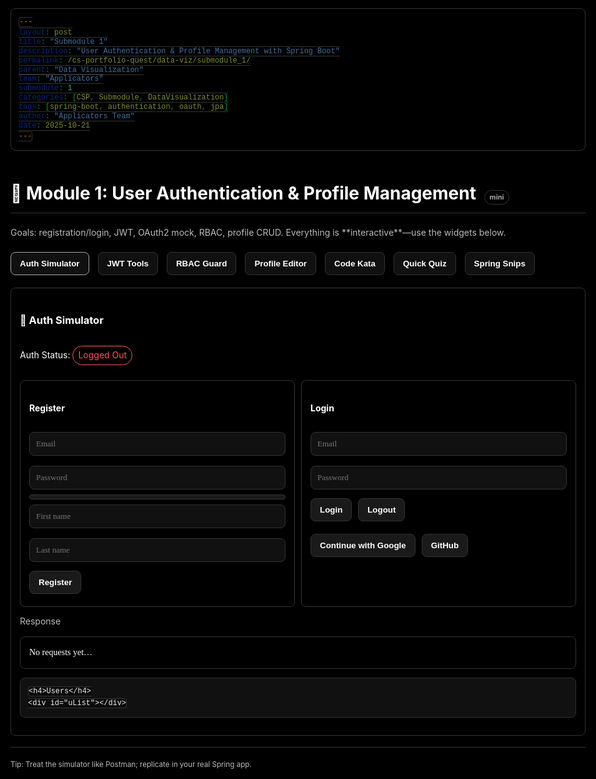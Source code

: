 ```yaml
---
layout: post
title: "Submodule 1"
description: "User Authentication & Profile Management with Spring Boot"
permalink: /cs-portfolio-quest/data-viz/submodule_1/
parent: "Data Visualization"
team: "Applicators"
submodule: 1
categories: [CSP, Submodule, DataVisualization]
tags: [spring-boot, authentication, oauth, jpa]
author: "Applicators Team"
date: 2025-10-21
---
```


<head>
<meta charset="UTF-8"/>
<meta name="viewport" content="width=device-width, initial-scale=1.0"/>
<title>Module 1: User Authentication & Profile Management — Mini</title>
<style>
:root{
  --bg:#000;--text:#fff;--muted:#bbb;--muted-2:#888;--border:#333;
  --panel:#0b0b0b;--panel-2:#111;--accent:#ddd;--accent-2:#aaa;
}
*{box-sizing:border-box} html,body{height:100%}
body{
  font-family:-apple-system,BlinkMacSystemFont,'Segoe UI',Roboto,'Helvetica Neue',Arial,sans-serif;
  background:var(--bg);color:var(--text);max-width:1200px;margin:0 auto;padding:20px;line-height:1.6;
}
.container{padding:32px 0}
h1{color:var(--text);border-bottom:1px solid var(--border);padding-bottom:8px;margin:0 0 20px}
h2,h3{color:var(--text);margin-top:24px}
p,li,label,small{color:var(--muted)}
a{color:var(--accent);text-decoration:none} a:hover{text-decoration:underline}
.card, .panel, .out, .block, .pill{
  background:transparent;border:1px solid var(--border);border-radius:8px;padding:14px;margin:12px 0;color:var(--text)
}
pre{background:var(--panel-2);border:1px solid var(--border);border-radius:8px;padding:12px;overflow:auto;color:#eee}
code{font-family:'Courier New',Consolas,monospace;background:var(--panel);border:1px solid var(--border);border-radius:4px;padding:1px 5px;color:#eee}
input,textarea,select{
  width:100%;padding:10px;border:1px solid var(--border);border-radius:8px;background:var(--panel-2);color:var(--text);
  font-family:ui-monospace,SFMono-Regular,Consolas;font-size:13px;margin:8px 0;
}
textarea{min-height:110px}
button{
  background:#1a1a1a;color:var(--text);border:1px solid var(--border);padding:10px 14px;border-radius:8px;cursor:pointer;font-weight:700;margin:6px 6px 6px 0
}
button:hover{transform:translateY(-1px);border-color:var(--accent-2)}
.grid{display:grid;gap:10px}
.grid-2{grid-template-columns:repeat(2,minmax(0,1fr))}
.nav{display:flex;gap:8px;flex-wrap:wrap;margin:10px 0 14px}
.nav button{background:#101010;border:1px solid var(--border)} .nav button.active{border-color:#aaa}
.hidden{display:none}
.badge{display:inline-block;border:1px solid var(--border);border-radius:999px;padding:2px 8px;color:#aaa;font-size:11px;margin-left:6px}
.pill{display:inline-block;padding:3px 8px;border-radius:999px}
.ok{border-color:#3f3;color:#3f3} .warn{border-color:#ffa500;color:#ffa500} .err{border-color:#f55;color:#f55}
.out{white-space:pre-wrap;font-family:ui-monospace,SFMono-Regular,Consolas}
.kbd{font-family:ui-monospace,SFMono-Regular,Consolas;border:1px solid var(--border);border-radius:6px;padding:2px 6px;background:#111;color:#ddd}
.rule{border:none;border-top:1px solid var(--border);margin:18px 0}
.quiz .opt{border:1px solid var(--border);border-radius:8px;padding:8px;margin:6px 0;cursor:pointer;color:var(--muted)}
.quiz .opt.sel{border-color:#aaa;color:#fff} .quiz .opt.good{border-color:#3f3} .quiz .opt.bad{border-color:#f55}
.str-bar{height:8px;border-radius:6px;background:#1b1b1b;border:1px solid #333;overflow:hidden}
.str-bar>div{height:100%;width:0%;background:#555;transition:width .2s}
table{width:100%;border-collapse:collapse} th,td{border:1px solid var(--border);padding:10px;text-align:left;color:var(--muted)}
th{color:var(--text)}
</style>
</head>
<body>
<div class="container">
  <h1>🔐 Module 1: User Authentication & Profile Management <span class="badge">mini</span></h1>
  <p>Goals: registration/login, JWT, OAuth2 mock, RBAC, profile CRUD. Everything is **interactive**—use the widgets below.</p>

  <div class="nav">
    <button class="active" data-tab="auth">Auth Simulator</button>
    <button data-tab="jwt">JWT Tools</button>
    <button data-tab="rbac">RBAC Guard</button>
    <button data-tab="prof">Profile Editor</button>
    <button data-tab="kata">Code Kata</button>
    <button data-tab="quiz">Quick Quiz</button>
    <button data-tab="snips">Spring Snips</button>
  </div>

  <!-- AUTH SIMULATOR -->
  <section id="auth" class="card">
    <h3>🔑 Auth Simulator</h3>
    <div>Auth Status: <span id="aStat" class="pill err">Logged Out</span></div>
    <div class="grid grid-2">
      <div class="panel">
        <h4>Register</h4>
        <input id="rEmail" type="email" placeholder="Email"/>
        <div>
          <input id="rPass" type="password" placeholder="Password" oninput="pwStrength(this.value)"/>
          <div class="str-bar" title="password strength"><div id="str"></div></div>
          <small id="strLabel"></small>
        </div>
        <input id="rFirst" placeholder="First name"/>
        <input id="rLast" placeholder="Last name"/>
        <button onclick="register()">Register</button>
      </div>
      <div class="panel">
        <h4>Login</h4>
        <input id="lEmail" type="email" placeholder="Email"/>
        <input id="lPass" type="password" placeholder="Password"/>
        <button onclick="login()">Login</button>
        <button onclick="logout()">Logout</button>
        <div style="margin-top:8px">
          <button onclick="oauth('google')">Continue with Google</button>
          <button onclick="oauth('github')">GitHub</button>
        </div>
      </div>
    </div>
    <label>Response</label>
    <pre id="authOut" class="out">No requests yet…</pre>

    <h4>Users</h4>
    <div id="uList"></div>
  </section>

  <!-- JWT TOOLS -->
  <section id="jwt" class="card hidden">
    <h3>🎫 JWT Tools (mock)</h3>
    <div class="grid grid-2">
      <div class="panel">
        <h4>Encode (email → JWT)</h4>
        <input id="jEmail" placeholder="email@example.com"/>
        <button onclick="genJwt()">Generate</button>
        <pre id="jwtTok" class="out"></pre>
      </div>
      <div class="panel">
        <h4>Decode (header.payload.signature)</h4>
        <textarea id="jIn" placeholder="Paste a JWT"></textarea>
        <button onclick="decJwt()">Decode</button>
        <pre id="jwtOut" class="out"></pre>
      </div>
    </div>
    <small>Note: This uses a simplified mock encoder/decoder to visualize structure.</small>
  </section>

  <!-- RBAC GUARD -->
  <section id="rbac" class="card hidden">
    <h3>🛡️ RBAC Route Guard</h3>
    <p>Select a protected route and check access against current user roles.</p>
    <div class="grid grid-2">
      <div class="panel">
        <label>Route</label>
        <select id="route">
          <option value="ROLE_USER">/profile (ROLE_USER)</option>
          <option value="ROLE_ADMIN">/admin (ROLE_ADMIN)</option>
        </select>
        <button onclick="checkRoute()">Check Access</button>
        <pre id="guardOut" class="out"></pre>
      </div>
      <div class="panel">
        <label>Modify Current Roles (comma)</label>
        <input id="roleEdit" placeholder="ROLE_USER, ROLE_ADMIN"/>
        <button onclick="setRoles()">Set Roles</button>
        <pre id="roleOut" class="out"></pre>
      </div>
    </div>
  </section>

  <!-- PROFILE EDITOR -->
  <section id="prof" class="card hidden">
    <h3>👤 Profile Editor</h3>
    <div id="pMsg" class="out">Login to edit your profile.</div>
    <div id="pForm" class="hidden">
      <div class="grid grid-2">
        <div><label>First</label><input id="pFirst"/></div>
        <div><label>Last</label><input id="pLast"/></div>
        <div><label>Phone</label><input id="pPhone"/></div>
        <div><label>Education</label><input id="pEdu"/></div>
      </div>
      <label>Experience</label><textarea id="pExp"></textarea>
      <label>Skills (comma)</label><input id="pSkills" placeholder="Java, Spring, SQL"/>
      <label><input type="checkbox" id="pPublic"/> Public Profile</label>
      <button onclick="saveProfile()">Save</button>
      <pre id="pOut" class="out"></pre>
    </div>
  </section>

  <!-- CODE KATA -->
  <section id="kata" class="card hidden">
    <h3>💻 Code Kata (1-liner)</h3>
    <p>Repository method to fetch a user by email <em>(unique)</em>.</p>
    <input id="kataIn" placeholder="Optional<User> findByEmail(String email);" />
    <button onclick="checkKata()">Check</button>
    <span id="kataMsg" style="margin-left:8px"></span>
    <hr class="rule"/>
    <p>Bonus (show admin users):</p>
    <input id="kataIn2" placeholder='List<User> findByRolesContaining("ROLE_ADMIN");' />
    <button onclick="checkKata2()">Check</button>
    <span id="kataMsg2" style="margin-left:8px"></span>
  </section>

  <!-- QUIZ -->
  <section id="quiz" class="card hidden">
    <h3>📝 Quick Quiz</h3>
    <div id="qBox" class="quiz"></div>
    <button onclick="grade()">Grade</button>
    <div id="qScore" style="margin-top:8px"></div>
  </section>

  <!-- SPRING SNIPS -->
  <section id="snips" class="card hidden">
    <details open>
      <summary>🔗 Repository</summary>
      <pre>public interface UserRepository extends JpaRepository&lt;User, Long&gt; {
  Optional&lt;User&gt; findByEmail(String email);
  List&lt;User&gt; findByProfilePublic(boolean isPublic);
  List&lt;User&gt; findByRolesContaining(String role);
}</pre>
    </details>
    <details>
      <summary>🔐 Security (very small)</summary>
      <pre>@Configuration
class SecurityConfig {
  @Bean PasswordEncoder passwordEncoder(){ return new BCryptPasswordEncoder(); }
  @Bean SecurityFilterChain chain(HttpSecurity http) throws Exception {
    http.csrf().disable()
       .authorizeHttpRequests(a->a.requestMatchers("/api/auth/**").permitAll().anyRequest().authenticated())
       .oauth2Login();
    return http.build();
  }
}</pre>
    </details>
    <details>
      <summary>⚙️ application.properties</summary>
      <pre>spring.datasource.url=jdbc:sqlite:users.db
spring.datasource.driver-class-name=org.sqlite.JDBC
spring.jpa.hibernate.ddl-auto=update
spring.jpa.show-sql=true
jwt.secret=demoSecret
jwt.expiration=86400000</pre>
    </details>
    <small>Keep the focus on the interactive practice above.</small>
  </section>

  <hr class="rule"/>
  <small>Tip: Treat the simulator like Postman; replicate in your real Spring app.</small>
</div>

<script>
// ---------- Tabs ----------
document.querySelectorAll('.nav button').forEach(btn=>{
  btn.onclick=()=>{
    document.querySelectorAll('.nav button').forEach(b=>b.classList.remove('active'));
    btn.classList.add('active');
    const t=btn.dataset.tab;
    document.querySelectorAll('section').forEach(s=>s.classList.add('hidden'));
    document.getElementById(t).classList.remove('hidden');
  };
});

// ---------- In-memory "backend" ----------
let users=[
  { id:1, email:"john@example.com", passHash:"hashed_secret", first:"John", last:"Doe",
    phone:"555-0100", edu:"BS CS", exp:"3y Java", skills:["Java","Spring","SQL"], roles:["ROLE_USER"], public:true }
];
let nextId=2;
let current=null;         // current user object
let token=null;           // mock token

const $ = (id)=>document.getElementById(id);
const show = (el,flag)=>el.classList.toggle('hidden',!flag);

function escapeHtml(s){return String(s).replaceAll('&','&amp;').replaceAll('<','&lt;').replaceAll('>','&gt;').replaceAll('"','&quot;').replaceAll("'","&#039;");}
function hash(p){return "hashed_"+p}
function mkToken(email){return "jwt_"+btoa(email+"."+Date.now())}
function renderUsers(){
  $('uList').innerHTML = users.map(u=>`
    <div class="panel">
      <strong>${escapeHtml(u.first)} ${escapeHtml(u.last)}</strong> <span class="badge">${escapeHtml(u.email)}</span><br/>
      ${escapeHtml(u.edu||"")} · ${escapeHtml(u.phone||"")}<br/>
      ${(u.skills||[]).map(s=>`<span class="badge">${escapeHtml(s)}</span>`).join(' ')}<br/>
      roles: ${(u.roles||[]).join(', ')} · public: ${u.public}
    </div>
  `).join('');
}
function setAuthUI(){
  const pill = $('aStat');
  if(current){
    pill.textContent=`Logged In (${current.email})`; pill.className="pill ok";
    $('authOut').textContent = JSON.stringify({user:current, token}, null, 2);
    $('pMsg').textContent=""; show($('pForm'), true);
    fillProfile();
  }else{
    pill.textContent="Logged Out"; pill.className="pill err";
    show($('pForm'), false); $('pMsg').textContent="Login to edit your profile.";
  }
}
function result(outEl, code, obj){ outEl.textContent = (code?`HTTP ${code}\n`:"") + (obj?JSON.stringify(obj,null,2):""); }

// ---------- Password strength ----------
function pwStrength(v){
  const meter=$('str'), lbl=$('strLabel');
  let score=0;
  if(v.length>=8)score+=25;
  if(/[A-Z]/.test(v))score+=25;
  if/[0-9]/.test(v)score+=25;
  if(/[^A-Za-z0-9]/.test(v))score+=25;
  meter.style.width=score+"%";
  meter.style.background = score<50?"#f55":score<75?"#ffa500":"#3f3";
  lbl.textContent = score<50?"weak":score<75?"medium":"strong";
}

// ---------- Auth actions ----------
function register(){
  const email=$('rEmail').value.trim(), pass=$('rPass').value,
        first=$('rFirst').value.trim(), last=$('rLast').value.trim();
  if(!email||!pass||!first||!last){ result($('authOut'), 400, {error:"All fields required"}); return; }
  if(users.find(u=>u.email===email)){ result($('authOut'), 409, {error:"Email exists"}); return; }
  const u={ id:nextId++, email, passHash:hash(pass), first,last, phone:"",edu:"",exp:"",skills:[],roles:["ROLE_USER"], public:true };
  users.push(u); current=u; token=mkToken(email);
  result($('authOut'), 201, {user:u, token}); renderUsers(); setAuthUI();
}
function login(){
  const email=$('lEmail').value.trim(), pass=$('lPass').value;
  const u=users.find(x=>x.email===email && x.passHash===hash(pass));
  if(!u){ result($('authOut'), 401, {error:"Invalid credentials"}); return; }
  current=u; token=mkToken(email); result($('authOut'), 200, {user:u, token}); setAuthUI();
}
function logout(){ current=null; token=null; result($('authOut'), 200, {message:"Logged out"}); setAuthUI(); }

// ---------- JWT Tools (mock) ----------
function genJwt(){
  const email=$('jEmail').value.trim(); if(!email){$('jwtTok').textContent="";return;}
  const hdr=btoa(JSON.stringify({alg:"HS256",typ:"JWT"}));
  const pl=btoa(JSON.stringify({sub:email,iat:Date.now()}));
  const sig=btoa("sig"); const tok=[hdr,pl,sig].join('.');
  $('jwtTok').textContent=tok; $('jIn').value=tok;
}
function decJwt(){
  const t=$('jIn').value.trim(); if(!t){$('jwtOut').textContent="";return;}
  const parts=t.split('.'); if(parts.length!==3){$('jwtOut').textContent="Invalid format";return;}
  const [h,p,s]=parts;
  const safe = (x)=>{try{return atob(x)}catch(e){return "(bad base64)"}}
  $('jwtOut').textContent = `Header: ${safe(h)}\nPayload: ${safe(p)}\nSignature: ${s}`;
}

// ---------- RBAC ----------
function checkRoute(){
  const need=$('route').value;
  const ok = !!current && (current.roles||[]).includes(need);
  $('guardOut').textContent = ok ? `✅ Access granted to route requiring ${need}` : `❌ Access denied: missing ${need}`;
}
function setRoles(){
  if(!current){$('roleOut').textContent="Login first";return;}
  const roles=($('roleEdit').value||"").split(',').map(s=>s.trim()).filter(Boolean);
  current.roles=roles.length?roles:["ROLE_USER"];
  $('roleOut').textContent="Roles updated: "+current.roles.join(', ');
}

// ---------- Profile ----------
function fillProfile(){
  if(!current) return;
  $('pFirst').value=current.first||"";
  $('pLast').value=current.last||"";
  $('pPhone').value=current.phone||"";
  $('pEdu').value=current.edu||"";
  $('pExp').value=current.exp||"";
  $('pSkills').value=(current.skills||[]).join(', ');
  $('pPublic').checked=!!current.public;
}
function saveProfile(){
  if(!current){$('pOut').textContent="Login first";return;}
  current.first=$('pFirst').value.trim();
  current.last=$('pLast').value.trim();
  current.phone=$('pPhone').value.trim();
  current.edu=$('pEdu').value.trim();
  current.exp=$('pExp').value.trim();
  current.skills=($('pSkills').value||"").split(',').map(s=>s.trim()).filter(Boolean);
  current.public=$('pPublic').checked;
  $('pOut').textContent="Updated:\n"+JSON.stringify(current,null,2);
  renderUsers(); setAuthUI();
}

// ---------- Code Kata ----------
function checkKata(){
  const v=($('kataIn').value||'').trim().replace(/\s+/g,' ');
  const ok=/^Optional<\s*User\s*>\s*findByEmail\s*\(\s*String\s+\w+\s*\);\s*$/i.test(v);
  $('kataMsg').textContent = ok ? '✅ Correct' : '❌ Try: Optional<User> findByEmail(String email);';
  $('kataMsg').style.color = ok ? '#bfffbf' : '#ffb3b3';
}
function checkKata2(){
  const v=($('kataIn2').value||'').trim().replace(/\s+/g,' ');
  const ok=/^List<\s*User\s*>\s*findByRolesContaining\s*\(\s*String\s+\w+\s*\);\s*$/i.test(v);
  $('kataMsg2').textContent = ok ? '✅ Correct' : '❌ Try: List<User> findByRolesContaining(String role);';
  $('kataMsg2').style.color = ok ? '#bfffbf' : '#ffb3b3';
}

// ---------- Quiz ----------
const quiz=[
  {q:'JWT is typically sent via which header?', opts:['X-Auth','Authorization: Bearer <token>','Cookie: jwt','X-JWT'], a:1},
  {q:'Strongest password choice?', opts:['8 lower','12 mixed','10 digits','password1!'], a:1},
  {q:'403 vs 401?', opts:['403=auth required,401=forbidden','401=auth required,403=forbidden','same','neither'], a:1},
];
const picks={};
function renderQuiz(){
  const box=$('qBox'); box.innerHTML='';
  quiz.forEach((it,i)=>{
    const wrap=document.createElement('div');
    wrap.innerHTML=`<div style="margin:6px 0"><strong>Q${i+1}.</strong> ${it.q}</div>`;
    it.opts.forEach((o,oi)=>{
      const el=document.createElement('div'); el.className='opt'; el.textContent=o; el.dataset.i=i; el.dataset.oi=oi;
      el.onclick=()=>{picks[i]=oi; box.querySelectorAll(`.opt[data-i="${i}"]`).forEach(x=>x.classList.remove('sel')); el.classList.add('sel');};
      wrap.appendChild(el);
    });
    box.appendChild(wrap);
  });
}
function grade(){
  let s=0;
  document.querySelectorAll('.opt').forEach(el=>el.classList.remove('good','bad'));
  quiz.forEach((it,i)=>{ const pick=picks[i]; if(pick===it.a) s++; const opts=[...document.querySelectorAll(`.opt[data-i="${i}"]`)]; opts[it.a].classList.add('good'); if(pick!=null&&pick!==it.a) opts[pick].classList.add('bad');});
  $('qScore').textContent=`Score: ${s}/${quiz.length}`;
}

// ---------- Init ----------
renderUsers(); setAuthUI(); renderQuiz();
</script>
</body>






